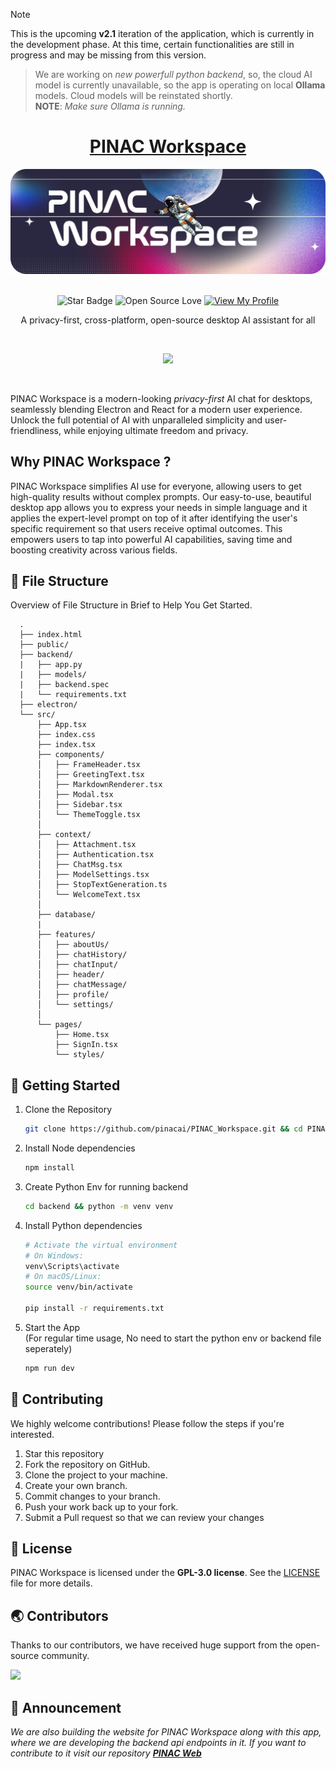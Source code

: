 > [!NOTE]  
> This is the upcoming **v2.1** iteration of the application, which is currently in the development phase. At this time, certain functionalities are still in progress and may be missing from this version.

> We are working on _new powerfull python backend_, so, the cloud AI model is currently unavailable, so the app is operating on local **Ollama** models. Cloud models will be reinstated shortly.  
> **NOTE**: _Make sure Ollama is running._

<div align="center">

<h1 style="border-bottom: none">
    <b><a href="https://pinacworkspace.pages.dev">PINAC Workspace</a></b>
</h1>

<img src="https://github.com/pinacai/PINAC_Workspace/blob/main/assets/header.png" alt="header image">

<br>
<br>

![Star Badge](https://img.shields.io/static/v1?label=%F0%9F%8C%9F&message=If%20Useful&style=style=flat&color=BC4E99)
![Open Source Love](https://badges.frapsoft.com/os/v1/open-source.svg?v=103)
[![View My Profile](https://img.shields.io/badge/View-My_Profile-green?logo=GitHub)](https://github.com/rajeshtechforge)

A privacy-first, cross-platform, open-source desktop AI assistant for all

<br>

![](https://skillicons.dev/icons?i=react,tailwindcss,typescript,vite,electron)

</div>

<br />

PINAC Workspace is a modern-looking _privacy-first_ AI chat for desktops, seamlessly blending Electron and React for a modern user experience. Unlock the full potential of AI with unparalleled simplicity and user-friendliness, while enjoying ultimate freedom and privacy.

## Why PINAC Workspace ?

PINAC Workspace simplifies AI use for everyone, allowing users to get high-quality results without complex prompts. Our easy-to-use, beautiful desktop app allows you to express your needs in simple language and it applies the expert-level prompt on top of it after identifying the user's specific requirement so that users receive optimal outcomes. This empowers users to tap into powerful AI capabilities, saving time and boosting creativity across various fields.

## 📂 File Structure

Overview of File Structure in Brief to Help You Get Started.

      .
      ├── index.html
      ├── public/
      ├── backend/
      |   ├── app.py
      |   ├── models/
      |   ├── backend.spec
      |   └── requirements.txt
      ├── electron/
      └── src/
          ├── App.tsx
          ├── index.css
          ├── index.tsx
          ├── components/
          │   ├── FrameHeader.tsx
          │   ├── GreetingText.tsx
          │   ├── MarkdownRenderer.tsx
          │   ├── Modal.tsx
          │   ├── Sidebar.tsx
          │   └── ThemeToggle.tsx
          │
          ├── context/
          │   ├── Attachment.tsx
          │   ├── Authentication.tsx
          │   ├── ChatMsg.tsx
          │   ├── ModelSettings.tsx
          │   ├── StopTextGeneration.ts
          │   └── WelcomeText.tsx
          │
          ├── database/
          |
          ├── features/
          │   ├── aboutUs/
          │   ├── chatHistory/
          │   ├── chatInput/
          │   ├── header/
          │   ├── chatMessage/
          │   ├── profile/
          │   └── settings/
          │
          └── pages/
              ├── Home.tsx
              ├── SignIn.tsx
              └── styles/

## 🚀 Getting Started

<!-- > [!TIP]
> If you are facing any problem with authentication, you can switch to branch `minimal-version` to use the app without authentication(it uses a development server), provided for testing ui. -->

1. Clone the Repository

   ```bash
   git clone https://github.com/pinacai/PINAC_Workspace.git && cd PINAC_Workspace
   ```

2. Install Node dependencies

   ```bash
   npm install
   ```

3. Create Python Env for running backend

   ```bash
   cd backend && python -m venv venv
   ```

4. Install Python dependencies

   ```bash
   # Activate the virtual environment
   # On Windows:
   venv\Scripts\activate
   # On macOS/Linux:
   source venv/bin/activate

   pip install -r requirements.txt
   ```

5. Start the App  
   (For regular time usage, No need to start the python env or backend file seperately)
   ```bash
   npm run dev
   ```

## 🎉 Contributing

We highly welcome contributions! Please follow the steps if you're interested.

1. Star this repository
2. Fork the repository on GitHub.
3. Clone the project to your machine.
4. Create your own branch.
5. Commit changes to your branch.
6. Push your work back up to your fork.
7. Submit a Pull request so that we can review your changes

## 📄 License

PINAC Workspace is licensed under the **GPL-3.0 license**. See the <a href="https://github.com/pinacai/PINAC_Workspace/blob/main/LICENSE">LICENSE</a> file for more details.

## 🌏 Contributors

Thanks to our contributors, we have received huge support from the open-source community.

<a href="https://github.com/pinacai/PINAC_Workspace/graphs/contributors">
  <img src="https://contrib.rocks/image?repo=pinacai/PINAC_Workspace" />
</a>

## 📢 Announcement

_We are also building the website for PINAC Workspace along with this app, where we are developing the backend api endpoints in it. If you want to contribute to it visit our repository <a href="https://github.com/pinacai/pinac_web">**PINAC Web**</a>_

